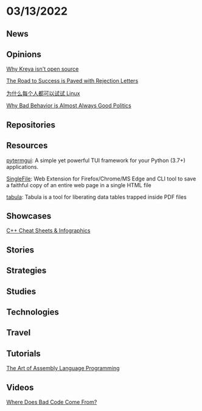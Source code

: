 # 03/13/2022

## News

## Opinions
[Why Kreya isn't open source](https://kreya.app/blog/why-kreya-isnt-open-source/)

[The Road to Success is Paved with Rejection Letters](http://perceiving-systems.blog/en/news/the-road-to-success-is-paved-with-rejection-letters)

[为什么每个人都可以试试 Linux](https://linux.cn/article-14334-1.html)

[Why Bad Behavior is Almost Always Good Politics](https://fs.blog/the-dictators-handbook/)

## Repositories

## Resources
[pytermgui](https://github.com/bczsalba/pytermgui): A simple yet powerful TUI framework for your Python (3.7+) applications.

[SingleFile](https://github.com/gildas-lormeau/SingleFile): Web Extension for Firefox/Chrome/MS Edge and CLI tool to save a faithful copy of an entire web page in a single HTML file

[tabula](https://github.com/tabulapdf/tabula): Tabula is a tool for liberating data tables trapped inside PDF files

## Showcases
[C++ Cheat Sheets & Infographics](https://hackingcpp.com/cpp/cheat_sheets.html)

## Stories


## Strategies


## Studies

## Technologies

## Travel

## Tutorials
[The Art of Assembly Language Programming](http://www.phatcode.net/res/223/files/html/toc.html)

## Videos
[Where Does Bad Code Come From?](https://www.youtube.com/watch?v=7YpFGkG-u1w)
